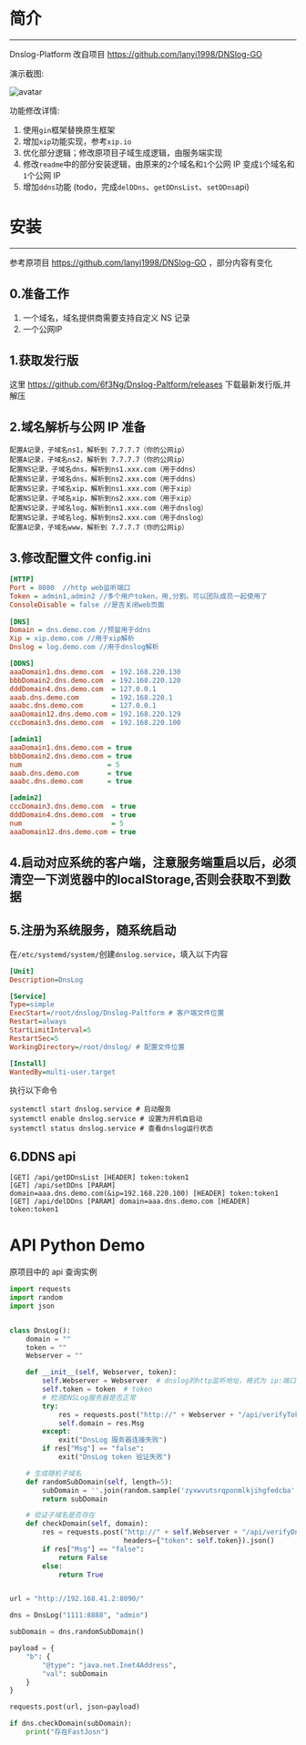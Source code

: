 # 简介
---
Dnslog-Platform 改自项目 https://github.com/lanyi1998/DNSlog-GO

演示截图:

![avatar](https://github.com/lanyi1998/DNSlog-GO/raw/master/images/demo.png)

功能修改详情:  
1. 使用`gin`框架替换原生框架
2. 增加`xip`功能实现，参考`xip.io`
3. 优化部分逻辑；修改原项目子域生成逻辑，由服务端实现
4. 修改`readme`中的部分安装逻辑，由原来的`2`个域名和`1`个公网 IP 变成`1`个域名和`1`个公网 IP 
5. 增加`ddns`功能 (todo，完成`delDDns`、`getDDnsList`、`setDDns`api)

# 安装
---

参考原项目 https://github.com/lanyi1998/DNSlog-GO ，部分内容有变化

## 0.准备工作

1. 一个域名，域名提供商需要支持自定义 NS 记录
2. 一个公网IP

## 1.获取发行版

这里 https://github.com/6f3Ng/Dnslog-Paltform/releases 下载最新发行版,并解压

## 2.域名解析与公网 IP 准备

```
配置A记录，子域名ns1，解析到 7.7.7.7（你的公网ip）
配置A记录，子域名ns2，解析到 7.7.7.7（你的公网ip）
配置NS记录，子域名dns，解析到ns1.xxx.com（用于ddns）
配置NS记录，子域名dns，解析到ns2.xxx.com（用于ddns）
配置NS记录，子域名xip，解析到ns1.xxx.com（用于xip）
配置NS记录，子域名xip，解析到ns2.xxx.com（用于xip）
配置NS记录，子域名log，解析到ns1.xxx.com（用于dnslog）
配置NS记录，子域名log，解析到ns2.xxx.com（用于dnslog）
配置A记录，子域名www，解析到 7.7.7.7（你的公网ip）
```

## 3.修改配置文件 config.ini

```ini
[HTTP]
Port = 8080  //http web监听端口
Token = admin1,admin2 //多个用户token，用,分割。可以团队成员一起使用了
ConsoleDisable = false //是否关闭web页面
    
[DNS]
Domain = dns.demo.com //预留用于ddns
Xip = xip.demo.com //用于xip解析
Dnslog = log.demo.com //用于dnslog解析

[DDNS]
aaaDomain1.dns.demo.com  = 192.168.220.130
bbbDomain2.dns.demo.com  = 192.168.220.120
dddDomain4.dns.demo.com  = 127.0.0.1
aaab.dns.demo.com        = 192.168.220.1
aaabc.dns.demo.com       = 127.0.0.1
aaaDomain12.dns.demo.com = 192.168.220.129
cccDomain3.dns.demo.com  = 192.168.220.100

[admin1]
aaaDomain1.dns.demo.com = true
bbbDomain2.dns.demo.com = true
num                     = 5
aaab.dns.demo.com       = true
aaabc.dns.demo.com      = true

[admin2]
cccDomain3.dns.demo.com  = true
dddDomain4.dns.demo.com  = true
num                      = 5
aaaDomain12.dns.demo.com = true
```

## 4.启动对应系统的客户端，注意服务端重启以后，必须清空一下浏览器中的localStorage,否则会获取不到数据

## 5.注册为系统服务，随系统启动
在`/etc/systemd/system/`创建`dnslog.service`，填入以下内容
```ini
[Unit]
Description=DnsLog

[Service]
Type=simple
ExecStart=/root/dnslog/Dnslog-Paltform # 客户端文件位置
Restart=always
StartLimitInterval=5
RestartSec=5
WorkingDirectory=/root/dnslog/ # 配置文件位置

[Install]
WantedBy=multi-user.target
```
执行以下命令
```shell
systemctl start dnslog.service # 启动服务
systemctl enable dnslog.service # 设置为开机自启动
systemctl status dnslog.service # 查看dnslog运行状态
```
## 6.DDNS api
```
[GET] /api/getDDnsList [HEADER] token:token1
[GET] /api/setDDns [PARAM] domain=aaa.dns.demo.com(&ip=192.168.220.100) [HEADER] token:token1
[GET] /api/delDDns [PARAM] domain=aaa.dns.demo.com [HEADER] token:token1
```

# API Python Demo
原项目中的 api 查询实例

```python
import requests
import random
import json


class DnsLog():
    domain = ""
    token = ""
    Webserver = ""

    def __init__(self, Webserver, token):
        self.Webserver = Webserver  # dnslog的http监听地址，格式为 ip:端口
        self.token = token  # token
        # 检测DNSLog服务器是否正常
        try:
            res = requests.post("http://" + Webserver + "/api/verifyToken", json={"token": token}).json()
            self.domain = res.Msg
        except:
            exit("DnsLog 服务器连接失败")
        if res["Msg"] == "false":
            exit("DnsLog token 验证失败")

    # 生成随机子域名
    def randomSubDomain(self, length=5):
        subDomain = ''.join(random.sample('zyxwvutsrqponmlkjihgfedcba', length)) + '.' + self.domain
        return subDomain

    # 验证子域名是否存在
    def checkDomain(self, domain):
        res = requests.post("http://" + self.Webserver + "/api/verifyDns", json={"Query": domain},
                            headers={"token": self.token}).json()
        if res["Msg"] == "false":
            return False
        else:
            return True


url = "http://192.168.41.2:8090/"

dns = DnsLog("1111:8888", "admin")

subDomain = dns.randomSubDomain()

payload = {
    "b": {
        "@type": "java.net.Inet4Address",
        "val": subDomain
    }
}

requests.post(url, json=payload)

if dns.checkDomain(subDomain):
    print("存在FastJosn")
```

